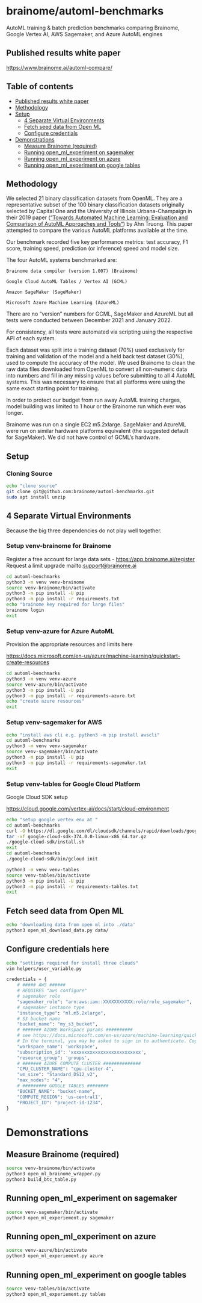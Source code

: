 <!--
# Brainome Daimensions(tm)
#
# The Brainome Table Compiler(tm)
# Copyright (c) 2022 Brainome Incorporated. All Rights Reserved.
# GPLv3 license, all text above must be included in any redistribution.
# See LICENSE.TXT for more information.
#
# This program may use Brainome's servers for cloud computing. Server use
# is subject to separate license agreement.
#
# Contact: itadmin@brainome.ai
# for questions and suggestions.
#
# @author: andy.stevko@brainome.ai
# @author: zachary.stone@brainome.ai
-->

# brainome/automl-benchmarks
AutoML training & batch prediction benchmarks comparing Brainome, Google Vertex AI, AWS Sagemaker, and Azure AutoML engines

## Published results white paper 
https://www.brainome.ai/automl-compare/

## Table of contents

- [Published results white paper](#published-results-white-paper)
- [Methodology](#methodology)
- [Setup](#setup)
  - [4 Separate Virtual Environments](#4-separate-virtual-environments)
  - [Fetch seed data from Open ML](#fetch-seed-data-from-open-ml)
  - [Configure credentials](#configure-credentials-here)
- [Demonstrations](#demonstrations)
  - [Measure Brainome (required)](#measure-brainome-required)
  - [Running open_ml_experiment on sagemaker](#running-open_ml_experiment-on-sagemaker)
  - [Running open_ml_experiment on azure](#running-open_ml_experiment-on-azure)
  - [Running open_ml_experiment on google tables](#running-open_ml_experiment-on-google-tables)

## Methodology
We selected 21 binary classification datasets from OpenML. They are a representative subset of the 100 binary classification datasets originally selected by Capital One and the University of Illinois Urbana-Champaign in their 2019 paper
([“Towards Automated Machine Learning: Evaluation and Comparison of AutoML Approaches and Tools“](https://arxiv.org/abs/1908.05557)) by Ahn Truong. This paper attempted to compare the various AutoML platforms available at the time.

Our benchmark recorded five key performance metrics: test accuracy, F1 score, training speed, prediction (or inference) speed and model size.

The four AutoML systems benchmarked are:

    Brainome data compiler (version 1.007) (Brainome)
    
    Google Cloud AutoML Tables / Vertex AI (GCML)
    
    Amazon SageMaker (SageMaker)
    
    Microsoft Azure Machine Learning (AzureML)

There are no “version” numbers for GCML, SageMaker and AzureML but all tests were conducted between December 2021 and January 2022. 

For consistency, all tests were automated via scripting using the respective API of each system. 

Each dataset was split into a training dataset (70%) used exclusively for training and validation of the model and a held back test dataset (30%), used to compute the accuracy of the model. We used Brainome to clean the raw data files downloaded from OpenML to convert all non-numeric data into numbers and fill in any missing values before submitting to all 4 AutoML systems. This was necessary to ensure that all platforms were using the same exact starting point for training.

In order to protect our budget from run away AutoML training charges, model building was limited to 1 hour or the Brainome run which ever was longer. 

Brainome was run on a single EC2 m5.2xlarge. SageMaker and AzureML were run on similar hardware platforms equivalent (the suggested default for SageMaker). We did not have control of GCML’s hardware. 

## Setup
### Cloning Source

```bash
echo "clone source"
git clone git@github.com:brainome/automl-benchmarks.git
sudo apt install unzip
```
## 4 Separate Virtual Environments
Because the big three dependencies do not play well together.

### Setup venv-brainome for Brainome
Register a free account for large data sets - https://app.brainome.ai/register
Request a limit upgrade mailto:support@brainome.ai
```bash
cd automl-benchmarks
python3 -m venv venv-brainome
source venv-brainome/bin/activate
python3 -m pip install -U pip
python3 -m pip install -r requirements.txt
echo "brainome key required for large files"
brainome login
exit
```
### Setup venv-azure for Azure AutoML
Provision the appropriate resources and limits here

https://docs.microsoft.com/en-us/azure/machine-learning/quickstart-create-resources
```bash
cd automl-benchmarks
python3 -m venv venv-azure
source venv-azure/bin/activate
python3 -m pip install -U pip
python3 -m pip install -r requirements-azure.txt
echo "create azure resources"
exit
```
### Setup venv-sagemaker for AWS
```bash
echo "install aws cli e.g. python3 -m pip install awscli"
cd automl-benchmarks
python3 -m venv venv-sagemaker
source venv-sagemaker/bin/activate
python3 -m pip install -U pip
python3 -m pip install -r requirements-sagemaker.txt
exit
```
### Setup venv-tables for Google Cloud Platform
Google Cloud SDK setup 

https://cloud.google.com/vertex-ai/docs/start/cloud-environment
```bash
echo "setup google vertex env at "
cd automl-benchmarks
curl -O https://dl.google.com/dl/cloudsdk/channels/rapid/downloads/google-cloud-sdk-374.0.0-linux-x86_64.tar.gz
tar -xf google-cloud-sdk-374.0.0-linux-x86_64.tar.gz
./google-cloud-sdk/install.sh
exit
cd automl-benchmarks
./google-cloud-sdk/bin/gcloud init

python3 -m venv venv-tables
source venv-tables/bin/activate
python3 -m pip install -U pip
python3 -m pip install -r requirements-tables.txt
exit
```
## Fetch seed data from Open ML
```bash
echo 'downloading data from open ml into ./data'
python3 open_ml_download_data.py data/
```

## Configure credentials here
```bash
echo "settings required for install three clouds"
vim helpers/user_variable.py
```
```python
credentials = {
    # ##### AWS ######
    # REQUIRES "aws configure"
    # sagemaker role
    "sagemaker_role": "arn:aws:iam::XXXXXXXXXXX:role/role_sagemaker",
    # sagemaker instance type
    "instance_type": "ml.m5.2xlarge",
    # S3 bucket name
    "bucket_name": "my_s3_bucket",			
    # ####### AZURE Workspace params ##########
    # see https://docs.microsoft.com/en-us/azure/machine-learning/quickstart-create-resources
    # In the terminal, you may be asked to sign in to authenticate. Copy the code and follow the link to complete this step.
    "workspace_name": 'workspace',
    "subscription_id": 'xxxxxxxxxxxxxxxxxxxxxxxxxx',
    "resource_group": 'groups',
    # ####### AZURE COMPUTE CLUSTER ##############
    "CPU_CLUSTER_NAME": "cpu-cluster-4",
    "vm_size": "Standard_DS12_v2",
    "max_nodes": "4",
    # ######### GOOGLE TABLES ########
    "BUCKET_NAME": "bucket-name",
    "COMPUTE_REGION": 'us-central1',
    "PROJECT_ID": "project-id-1234",
}
```
# Demonstrations
## Measure Brainome (required)
```bash
source venv-brainome/bin/activate
python3 open_ml_brainome_wrapper.py
python3 build_btc_table.py
```

## Running open_ml_experiment on sagemaker 
```bash
source venv-sagemaker/bin/activate
python3 open_ml_experiement.py sagemaker
```

## Running open_ml_experiment on azure 
```bash
source venv-azure/bin/activate
python3 open_ml_experiement.py azure
```

## Running open_ml_experiment on google tables 
```bash
source venv-tables/bin/activate
python3 open_ml_experiement.py tables
```
